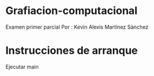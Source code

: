 # Grafiacion-computacional
Examen primer parcial 
Por : Kevin Alexis Martìnez Sànchez

# Instrucciones de arranque
Ejecutar main
